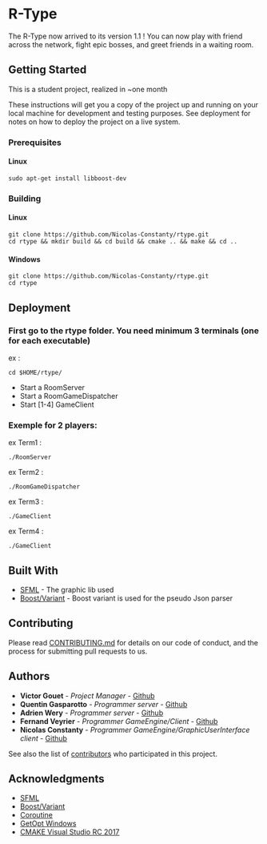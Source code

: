 # R-Type

The R-Type now arrived to its version 1.1 ! You can now play with friend across the network, fight epic bosses, and greet friends in a waiting room.

## Getting Started

This is a student project, realized in ~one month

These instructions will get you a copy of the project up and running on your local machine for development and testing purposes. See deployment for notes on how to deploy the project on a live system.

### Prerequisites

#### Linux

```
sudo apt-get install libboost-dev
```

### Building

#### Linux

```
git clone https://github.com/Nicolas-Constanty/rtype.git
cd rtype && mkdir build && cd build && cmake .. && make && cd ..
```

#### Windows

```
git clone https://github.com/Nicolas-Constanty/rtype.git
cd rtype
```

## Deployment

### First go to the rtype folder. You need minimum 3 terminals (one for each executable)

ex :
```
cd $HOME/rtype/
```

* Start a RoomServer
* Start a RoomGameDispatcher
* Start [1-4] GameClient

### Exemple for 2 players:

ex Term1 :
```
./RoomServer
```

ex Term2 :
```
./RoomGameDispatcher
```

ex Term3 :
```
./GameClient
```

ex Term4 :
```
./GameClient
```

## Built With

* [SFML](http://www.sfml-dev.org/download-fr.php) - The graphic lib used
* [Boost/Variant](http://www.boost.org/doc/libs/1_60_0/doc/html/variant.html) - Boost variant is used for the pseudo Json parser

## Contributing

Please read [CONTRIBUTING.md](https://gist.github.com/PurpleBooth/b24679402957c63ec426) for details on our code of conduct, and the process for submitting pull requests to us.

## Authors

* **Victor Gouet** - *Project Manager* - [Github](https://github.com/Gouet)
* **Quentin Gasparotto** - *Programmer server* - [Github](https://github.com/GasparQ)
* **Adrien Wery** - *Programmer server* - [Github](https://github.com/Adpa18)
* **Fernand Veyrier** - *Programmer GameEngine/Client* - [Github](https://github.com/FernandVEYRIER)
* **Nicolas Constanty** - *Programmer GameEngine/GraphicUserInterface client* - [Github](https://github.com/Nicolas-Constanty)

See also the list of [contributors](https://github.com/Nicolas-Constanty/rtype/graphs/contributors) who participated in this project.

## Acknowledgments

* [SFML](http://www.sfml-dev.org/download-fr.php)
* [Boost/Variant](http://www.boost.org/doc/libs/1_60_0/doc/html/variant.html)
* [Coroutine](https://github.com/tonbit/coroutine)
* [GetOpt Windows](https://github.com/skandhurkat/Getopt-for-Visual-Studio/blob/master/getopt.h)
* [CMAKE Visual Studio RC 2017](https://blogs.msdn.microsoft.com/vcblog/2016/10/05/cmake-support-in-visual-studio/)
